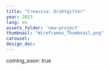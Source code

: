 ```yaml
---
title: "Creaviva: Drahtgitter"
year: 2023
lang: en
assets_folder: 'new-project'
thumbnail: "Wireframes_Thumbnail.png"
carousel:
design_doc: 
---
```


coming_soon: true

